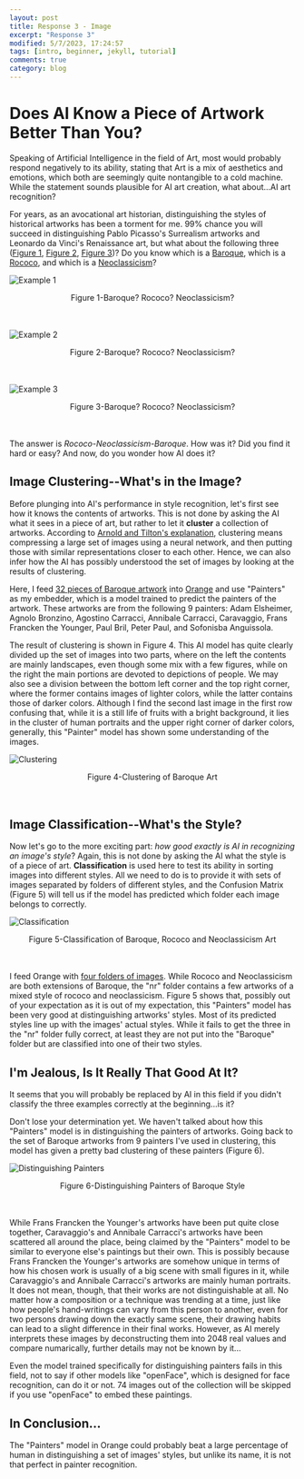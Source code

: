 ```yaml
---
layout: post
title: Response 3 - Image
excerpt: "Response 3"
modified: 5/7/2023, 17:24:57
tags: [intro, beginner, jekyll, tutorial]
comments: true
category: blog
---
```


# Does AI Know a Piece of Artwork Better Than You?

Speaking of Artificial Intelligence in the field of Art, most would probably respond negatively to its ability, stating that Art is a mix of aesthetics and emotions, which both are seemingly quite nontangible to a cold machine. While the statement sounds plausible for AI art creation, what about...AI art recognition?

For years, as an avocational art historian, distinguishing the styles of historical artworks has been a torment for me. 99% chance you will succeed in distinguishing Pablo Picasso's Surrealism artworks and Leonardo da Vinci's Renaissance art, but what about the following three ([Figure 1](https://www.wikiart.org/en/jean-baptiste-oudry/abundance-1719), [Figure 2](https://www.wikiart.org/en/benjamin-west/erasistratus-the-physician-discovers-the-love-of-antiochus-for-stratonice), [Figure 3](https://www.wikiart.org/en/annibale-carracci/venus-adonis-and-cupid-1590))? Do you know which is a [Baroque](https://en.wikipedia.org/wiki/Baroque#:~:text=The%20Baroque%20(UK%3A%20%2Fb,17th%20century%20until%20the%201750s.)), which is a [Rococo](https://en.wikipedia.org/wiki/Rococo), and which is a [Neoclassicism](https://en.wikipedia.org/wiki/Neoclassicism#:~:text=Neoclassicism%20(also%20spelled%20Neo%2Dclassicism,and%20culture%20of%20classical%20antiquity.))?

![Example 1](/images/hw3_rococo_example.jpg "Example 1-Baroque? Rococo? Neoclassicism?")
<div align="center"> Figure 1-Baroque? Rococo? Neoclassicism? </div>
<br/><br/>

![Example 2](/images/hw3_neo_example.jpg "Example 2-Baroque? Rococo? Neoclassicism?")
<div align="center"> Figure 2-Baroque? Rococo? Neoclassicism? </div>
<br/><br/>

![Example 3](/images/hw3_baroque_example.jpg "Example 3-Baroque? Rococo? Neoclassicism?")
<div align="center"> Figure 3-Baroque? Rococo? Neoclassicism? </div>
<br/><br/>

The answer is *Rococo-Neoclassicism-Baroque*. How was it? Did you find it hard or easy? And now, do you wonder how AI does it?

## Image Clustering--What's in the Image?

Before plunging into AI's performance in style recognition, let's first see how it knows the contents of artworks. This is not done by asking the AI what it sees in a piece of art, but rather to let it **cluster** a collection of artworks. According to [Arnold and Tilton's explanation](https://www.distantviewing.org/pdf/distant-viewing.pdf), clustering means compressing a large set of images using a neural network, and then putting those with similar representations closer to each other. Hence, we can also infer how the AI has possibly understood the set of images by looking at the results of clustering.

Here, I feed [32 pieces of Baroque artwork](https://drive.google.com/drive/folders/1VzCnWqD__4y9Cl6lVzEPTkBY5NrBxExi) into [Orange](https://orangedatamining.com/blog/image-analytics/) and use "Painters" as my embedder, which is a model trained to predict the painters of the artwork. These artworks are from the following 9 painters: Adam Elsheimer, Agnolo Bronzino, Agostino Carracci, Annibale Carracci, Caravaggio, Frans Francken the Younger, Paul Bril, Peter Paul, and Sofonisba Anguissola.

The result of clustering is shown in Figure 4. This AI model has quite clearly divided up the set of images into two parts, where on the left the contents are mainly landscapes, even though some mix with a few figures, while on the right the main portions are devoted to depictions of people. We may also see a division between the bottom left corner and the top right corner, where the former contains images of lighter colors, while the latter contains those of darker colors. Although I find the second last image in the first row confusing that, while it is a still life of fruits with a bright background, it lies in the cluster of human portraits and the upper right corner of darker colors, generally, this "Painter" model has shown some understanding of the images.

![Clustering](/images/hw3_clustering1.jpg "Clustering")
<div align="center"> Figure 4-Clustering of Baroque Art </div>
<br/><br/>

## Image Classification--What's the Style?

Now let's go to the more exciting part: *how good exactly is AI in recognizing an image's style*? Again, this is not done by asking the AI what the style is of a piece of art. **Classification** is used here to test its ability in sorting images into different styles. All we need to do is to provide it with sets of images separated by folders of different styles, and the Confusion Matrix (Figure 5) will tell us if the model has predicted which folder each image belongs to correctly.

![Classification](/images/hw3_classification.jpg "Classification")
<div align="center"> Figure 5-Classification of Baroque, Rococo and Neoclassicism Art </div>
<br/><br/>

I feed Orange with [four folders of images](https://drive.google.com/drive/folders/1CboQgvXojMe_5k11XkAxLGlUSTWxR7HL). While Rococo and Neoclassicism are both extensions of Baroque, the "nr" folder contains a few artworks of a mixed style of rococo and neoclassicism. Figure 5 shows that, possibly out of your expectation as it is out of my expectation, this "Painters" model has been very good at distinguishing artworks' styles. Most of its predicted styles line up with the images' actual styles. While it fails to get the three in the "nr" folder fully correct, at least they are not put into the "Baroque" folder but are classified into one of their two styles. 

## I'm Jealous, Is It Really That Good At It?

It seems that you will probably be replaced by AI in this field if you didn't classify the three examples correctly at the beginning...is it?

Don't lose your determination yet. We haven't talked about how this "Painters" model is in distinguishing the painters of artworks. Going back to the set of Baroque artworks from 9 painters I've used in clustering, this model has given a pretty bad clustering of these painters (Figure 6).

![Distinguishing Painters](/images/hw3_clustering2.jpg "Distinguishing Painters")
<div align="center"> Figure 6-Distinguishing Painters of Baroque Style </div>
<br/><br/>

While Frans Francken the Younger's artworks have been put quite close together, Caravaggio's and Annibale Carracci's artworks have been scattered all around the place, being claimed by the "Painters" model to be similar to everyone else's paintings but their own. This is possibly because Frans Francken the Younger's artworks are somehow unique in terms of how his chosen work is usually of a big scene with small figures in it, while Caravaggio's and Annibale Carracci's artworks are mainly human portraits. It does not mean, though, that their works are not distinguishable at all. No matter how a composition or a technique was trending at a time, just like how people's hand-writings can vary from this person to another, even for two persons drawing down the exactly same scene, their drawing habits can lead to a slight difference in their final works. However, as AI merely interprets these images by deconstructing them into 2048 real values and compare numarically, further details may not be known by it...

Even the model trained specifically for distinguishing painters fails in this field, not to say if other models like "openFace", which is designed for face recognition, can do it or not. 74 images out of the collection will be skipped if you use "openFace" to embed these paintings.

## In Conclusion...

The "Painters" model in Orange could probably beat a large percentage of human in distinguishing a set of images' styles, but unlike its name, it is not that perfect in painter recognition. 